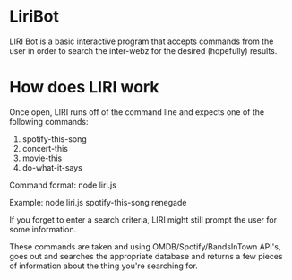 # LiriBot

LIRI Bot is a basic interactive program that accepts commands from the user in order to search the inter-webz for the desired (hopefully) results.

# How does LIRI work

Once open, LIRI runs off of the command line and expects one of the following commands:

1. spotify-this-song
2. concert-this
3. movie-this
4. do-what-it-says

Command format: node liri.js <command> <search criteria>
Example: node liri.js spotify-this-song renegade
  
If you forget to enter a search criteria, LIRI might still prompt the user for some information.

These commands are taken and using OMDB/Spotify/BandsInTown API's, goes out and searches the appropriate database and returns a few pieces of information about the thing you're searching for.
     
